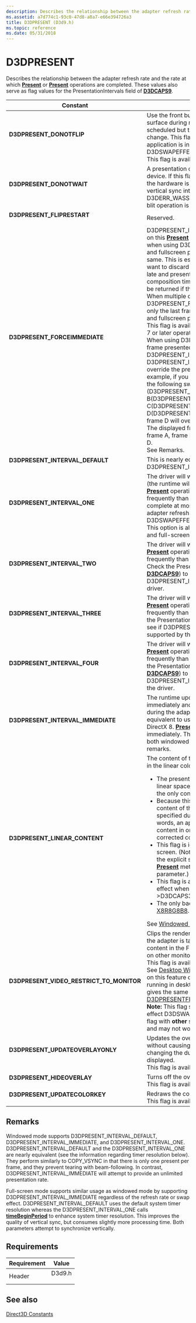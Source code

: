 ```yaml
---
description: Describes the relationship between the adapter refresh rate and the rate at which Present or Present operations are completed. These values also serve as flag values for the PresentationIntervals field of D3DCAPS9.
ms.assetid: a7d774c1-93c0-47d8-a8a7-e66e394726a3
title: D3DPRESENT (D3d9.h)
ms.topic: reference
ms.date: 05/31/2018
---
```


# D3DPRESENT

Describes the relationship between the adapter refresh rate and the rate at which [**Present**](/windows/win32/api/d3d9helper/nf-d3d9helper-idirect3dswapchain9-present) or [**Present**](/windows/win32/api/d3d9helper/nf-d3d9helper-idirect3dswapchain9-present) operations are completed. These values also serve as flag values for the PresentationIntervals field of [**D3DCAPS9**](/windows/desktop/api/D3D9Caps/ns-d3d9caps-d3dcaps9).


| Constant | Description | 
|----------|-------------|
| <span id="D3DPRESENT_DONOTFLIP"></span><span id="d3dpresent_donotflip"></span><dl><dt><strong>D3DPRESENT_DONOTFLIP</strong></dt></dl> | Use the front buffer as both the source and target surface during rendering. A frame synch is scheduled but the displayed surface does not change. This flag is only available when the application is in fullscreen mode and D3DSWAPEFFECT_FLIPEX has been specified. <br /> This flag is available in Direct3D 9Ex only.<br /> | 
| <span id="D3DPRESENT_DONOTWAIT"></span><span id="d3dpresent_donotwait"></span><dl><dt><strong>D3DPRESENT_DONOTWAIT</strong></dt></dl> | A presentation cannot be scheduled by a hal device. If this flag is set in a call to <a href="/windows/desktop/api"><strong>Present</strong></a>, and the hardware is busy processing or waiting for a vertical sync interval, then Present will return D3DERR_WASSTILLDRAWING to indicate that the blit operation is incomplete.<br /> | 
| <span id="D3DPRESENT_FLIPRESTART"></span><span id="d3dpresent_fliprestart"></span><dl><dt><strong>D3DPRESENT_FLIPRESTART</strong></dt></dl> | Reserved.<br /> | 
| <span id="D3DPRESENT_FORCEIMMEDIATE"></span><span id="d3dpresent_forceimmediate"></span><dl><dt><strong>D3DPRESENT_FORCEIMMEDIATE</strong></dt></dl> | D3DPRESENT_INTERVAL_IMMEDIATE is enforced on this <a href="/windows/desktop/api"><strong>Present</strong></a> call. This flag can only be specified when using D3DSWAPEFFECT_FLIPEX. Windowed and fullscreen presentation behaviors are the same. This is especially useful for media apps that want to discard frames that have been detected as late and present subsequent frames at composition time. An invalid parameter error will be returned if this flag is improperly specified. When multiple consecutive frames with D3DPRESENT_FORCEIMMEDIATEs are queued, only the last frame is displayed, for both windowed and fullscreen presentation.<br /> This flag is available in Direct3D 9Ex on Windows 7 or later operating systems.<br /> When using D3DSWAPEFFECT_FLIPEX, each frame presented using D3DPRESENT_INTERVAL_IMMEDIATE or D3DPRESENT_INTERVAL_FORCEIMMEDIATE will override the previous frame's present interval. For example, if you queue the following frames using the following swap effects: frame A (D3DPRESENT_INTERVAL_ONE), frame B(D3DPRESENT_INTERVAL_ONE), frame C(D3DPRESENT_INTERVAL_ONE), frame D(D3DPRESENT_INTERVAL_FORCEIMMEDIATE), frame D will override frame C's present interval. The displayed frames per present interval are frame A, frame B, (frame C overridden by) frame D.<br /> See Remarks.<br /> | 
| <span id="D3DPRESENT_INTERVAL_DEFAULT"></span><span id="d3dpresent_interval_default"></span><dl><dt><strong>D3DPRESENT_INTERVAL_DEFAULT</strong></dt></dl> | This is nearly equivalent to D3DPRESENT_INTERVAL_ONE. See remarks.<br /> | 
| <span id="D3DPRESENT_INTERVAL_ONE"></span><span id="d3dpresent_interval_one"></span><dl><dt><strong>D3DPRESENT_INTERVAL_ONE</strong></dt></dl> | The driver will wait for the vertical retrace period (the runtime will "beam follow" to prevent tearing). <a href="/windows/desktop/api"><strong>Present</strong></a> operations will not be affected more frequently than the screen refresh; the runtime will complete at most one Present operation per adapter refresh period. This is equivalent to using D3DSWAPEFFECT_COPYVSYNC in DirectX 8.1. This option is always available for both windowed and full-screen swap chains. See remarks.<br /> | 
| <span id="D3DPRESENT_INTERVAL_TWO"></span><span id="d3dpresent_interval_two"></span><dl><dt><strong>D3DPRESENT_INTERVAL_TWO</strong></dt></dl> | The driver will wait for the vertical retrace period. <a href="/windows/desktop/api"><strong>Present</strong></a> operations will not be affected more frequently than every second screen refresh. Check the PresentationIntervals cap (see <a href="/windows/desktop/api/D3D9Caps/ns-d3d9caps-d3dcaps9"><strong>D3DCAPS9</strong></a>) to see if D3DPRESENT_INTERVAL_TWO is supported by the driver.<br /> | 
| <span id="D3DPRESENT_INTERVAL_THREE"></span><span id="d3dpresent_interval_three"></span><dl><dt><strong>D3DPRESENT_INTERVAL_THREE</strong></dt></dl> | The driver will wait for the vertical retrace period. <a href="/windows/desktop/api"><strong>Present</strong></a> operations will not be affected more frequently than every third screen refresh. Check the PresentationIntervals cap (see <a href="/windows/desktop/api/D3D9Caps/ns-d3d9caps-d3dcaps9"><strong>D3DCAPS9</strong></a>) to see if D3DPRESENT_INTERVAL_THREE is supported by the driver.<br /> | 
| <span id="D3DPRESENT_INTERVAL_FOUR"></span><span id="d3dpresent_interval_four"></span><dl><dt><strong>D3DPRESENT_INTERVAL_FOUR</strong></dt></dl> | The driver will wait for the vertical retrace period. <a href="/windows/desktop/api"><strong>Present</strong></a> operations will not be affected more frequently than every fourth screen refresh. Check the PresentationIntervals member (see <a href="/windows/desktop/api/D3D9Caps/ns-d3d9caps-d3dcaps9"><strong>D3DCAPS9</strong></a>) to see if D3DPRESENT_INTERVAL_FOUR is supported by the driver.<br /> | 
| <span id="D3DPRESENT_INTERVAL_IMMEDIATE"></span><span id="d3dpresent_interval_immediate"></span><dl><dt><strong>D3DPRESENT_INTERVAL_IMMEDIATE</strong></dt></dl> | The runtime updates the window client area immediately and might do so more than once during the adapter refresh period. This is equivalent to using D3DSWAPEFFECT_COPY in DirectX 8. <a href="/windows/desktop/api"><strong>Present</strong></a> operations might be affected immediately. This option is always available for both windowed and full-screen swap chains. See remarks.<br /> | 
| <span id="D3DPRESENT_LINEAR_CONTENT"></span><span id="d3dpresent_linear_content"></span><dl><dt><strong>D3DPRESENT_LINEAR_CONTENT</strong></dt></dl> | The content of the back buffer to be presented is in the linear color space. <br /><ul><li>The presentation will implicitly convert from linear space to sRGB (gamma = 2.2). This is the only conversion that is supported.</li><li>Because this flag represents a property of the content of the back buffer, the flag can be specified during an <a href="/windows/desktop/api"><strong>Present</strong></a> call. In other words, an application can present linear content in one frame, and then switch to corrected content in the next.</li><li>This flag is ignored when the swap chain is full screen. (Note that this flag is available only on the explicit swap chain version of <a href="/windows/desktop/api"><strong>Present</strong></a>. The <a href="/windows/desktop/api"><strong>Present</strong></a> method does not take a flags parameter.)</li><li>This flag is always accepted, but will only take effect when the driver exposes &gt;D3DCAPS3_LINEAR_TO_SRGB_PresentATION.</li><li>The only back buffer format supported is <a href="d3dformat.md">X8R8G8B8</a>.</li></ul>See <a href="gamma.md">Windowed Swap Chains</a>.<br /> | 
| **D3DPRESENT_VIDEO_RESTRICT_TO_MONITOR**<br> | Clips the rendered contents to the monitor/device the adapter is targeting, shows thumbnails for the content in the Flip3D view and taskbar thumbnails on other monitors. <br> This flag is available in Direct3D 9Ex only.<br> See [Desktop Window Manager](/windows/desktop/dwm/dwm-overview) for further details on this feature of Windows Vista. If you are not running in desktop composition mode, the flag gives the same behavior as [D3DPRESENTFLAG_DEVICECLIP](d3dpresentflag.md).<br> **Note:** This flag should only be used with swap effect D3DSWAPEFFECT_FLIPEX. The use of this flag with **other** swap effects is being deprecated, and may not work in future versions of Windows.<br> | 
| <span id="D3DPRESENT_UPDATEOVERLAYONLY"></span><span id="d3dpresent_updateoverlayonly"></span><dl><dt><strong>D3DPRESENT_UPDATEOVERLAYONLY</strong></dt></dl> | Updates the overlay position or the colorkey data without causing an actual flip and without changing the duration with which the image is displayed.<br /> This flag is available in Direct3D 9Ex only.<br /> | 
| <span id="D3DPRESENT_HIDEOVERLAY"></span><span id="d3dpresent_hideoverlay"></span><dl><dt><strong>D3DPRESENT_HIDEOVERLAY</strong></dt></dl> | Turns off the overlay hardware.<br /> This flag is available in Direct3D 9Ex only.<br /> | 
| <span id="D3DPRESENT_UPDATECOLORKEY"></span><span id="d3dpresent_updatecolorkey"></span><dl><dt><strong>D3DPRESENT_UPDATECOLORKEY</strong></dt></dl> | Redraws the colorkey data.<br /> This flag is available in Direct3D 9Ex only.<br /> | 


## Remarks

Windowed mode supports D3DPRESENT\_INTERVAL\_DEFAULT, D3DPRESENT\_INTERVAL\_IMMEDIATE, and D3DPRESENT\_INTERVAL\_ONE. D3DPRESENT\_INTERVAL\_DEFAULT and the D3DPRESENT\_INTERVAL\_ONE are nearly equivalent (see the information regarding timer resolution below). They perform similarly to COPY\_VSYNC in that there is only one present per frame, and they prevent tearing with beam-following. In contrast, D3DPRESENT\_INTERVAL\_IMMEDIATE will attempt to provide an unlimited presentation rate.

Full-screen mode supports similar usage as windowed mode by supporting D3DPRESENT\_INTERVAL\_IMMEDIATE regardless of the refresh rate or swap effect. D3DPRESENT\_INTERVAL\_DEFAULT uses the default system timer resolution whereas the D3DPRESENT\_INTERVAL\_ONE calls [**timeBeginPeriod**](/windows/win32/api/timeapi/nf-timeapi-timebeginperiod) to enhance system timer resolution. This improves the quality of vertical sync, but consumes slightly more processing time. Both parameters attempt to synchronize vertically.

## Requirements

| Requirement | Value |
|-------------------|-----------------------------------------------------------------------------------|
| Header<br/> | <dl> <dt>D3d9.h</dt> </dl> |

## See also

<dl> <dt>

[Direct3D Constants](dx9-graphics-reference-d3d-constants.md)
